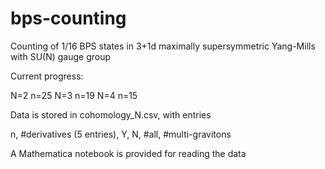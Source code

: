 # bps-counting
Counting of 1/16 BPS states in 3+1d maximally supersymmetric Yang-Mills with SU(N) gauge group

Current progress:

N=2 n=25
N=3 n=19
N=4 n=15

Data is stored in cohomology_N.csv, with entries

n, #derivatives (5 entries), Y, N, #all, #multi-gravitons

A Mathematica notebook is provided for reading the data

